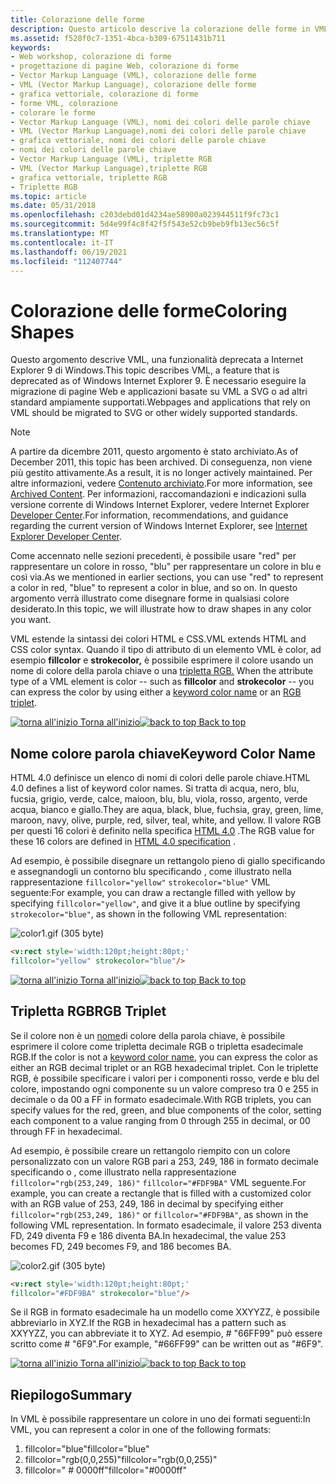 ```yaml
---
title: Colorazione delle forme
description: Questo articolo descrive la colorazione delle forme in VML, una funzionalità deprecata a Internet Explorer 9 di Windows.
ms.assetid: f528f0c7-1351-4bca-b309-67511431b711
keywords:
- Web workshop, colorazione di forme
- progettazione di pagine Web, colorazione di forme
- Vector Markup Language (VML), colorazione delle forme
- VML (Vector Markup Language), colorazione delle forme
- grafica vettoriale, colorazione di forme
- forme VML, colorazione
- colorare le forme
- Vector Markup Language (VML), nomi dei colori delle parole chiave
- VML (Vector Markup Language),nomi dei colori delle parole chiave
- grafica vettoriale, nomi dei colori delle parole chiave
- nomi dei colori delle parole chiave
- Vector Markup Language (VML), triplette RGB
- VML (Vector Markup Language),triplette RGB
- grafica vettoriale, triplette RGB
- Triplette RGB
ms.topic: article
ms.date: 05/31/2018
ms.openlocfilehash: c203debd01d4234ae58900a023944511f9fc73c1
ms.sourcegitcommit: 5d4e99f4c8f42f5f543e52cb9beb9fb13ec56c5f
ms.translationtype: MT
ms.contentlocale: it-IT
ms.lasthandoff: 06/19/2021
ms.locfileid: "112407744"
---
```

# <a name="coloring-shapes"></a><span data-ttu-id="c66b8-118">Colorazione delle forme</span><span class="sxs-lookup"><span data-stu-id="c66b8-118">Coloring Shapes</span></span>

<span data-ttu-id="c66b8-119">Questo argomento descrive VML, una funzionalità deprecata a Internet Explorer 9 di Windows.</span><span class="sxs-lookup"><span data-stu-id="c66b8-119">This topic describes VML, a feature that is deprecated as of Windows Internet Explorer 9.</span></span> <span data-ttu-id="c66b8-120">È necessario eseguire la migrazione di pagine Web e applicazioni basate su VML a SVG o ad altri standard ampiamente supportati.</span><span class="sxs-lookup"><span data-stu-id="c66b8-120">Webpages and applications that rely on VML should be migrated to SVG or other widely supported standards.</span></span>

> [!Note]  
> <span data-ttu-id="c66b8-121">A partire da dicembre 2011, questo argomento è stato archiviato.</span><span class="sxs-lookup"><span data-stu-id="c66b8-121">As of December 2011, this topic has been archived.</span></span> <span data-ttu-id="c66b8-122">Di conseguenza, non viene più gestito attivamente.</span><span class="sxs-lookup"><span data-stu-id="c66b8-122">As a result, it is no longer actively maintained.</span></span> <span data-ttu-id="c66b8-123">Per altre informazioni, vedere [Contenuto archiviato](/previous-versions/windows/internet-explorer/ie-developer/).</span><span class="sxs-lookup"><span data-stu-id="c66b8-123">For more information, see [Archived Content](/previous-versions/windows/internet-explorer/ie-developer/).</span></span> <span data-ttu-id="c66b8-124">Per informazioni, raccomandazioni e indicazioni sulla versione corrente di Windows Internet Explorer, vedere Internet Explorer [Developer Center](https://msdn.microsoft.com/ie/).</span><span class="sxs-lookup"><span data-stu-id="c66b8-124">For information, recommendations, and guidance regarding the current version of Windows Internet Explorer, see [Internet Explorer Developer Center](https://msdn.microsoft.com/ie/).</span></span>

 

<span data-ttu-id="c66b8-125">Come accennato nelle sezioni precedenti, è possibile usare "red" per rappresentare un colore in rosso, "blu" per rappresentare un colore in blu e così via.</span><span class="sxs-lookup"><span data-stu-id="c66b8-125">As we mentioned in earlier sections, you can use "red" to represent a color in red, "blue" to represent a color in blue, and so on.</span></span> <span data-ttu-id="c66b8-126">In questo argomento verrà illustrato come disegnare forme in qualsiasi colore desiderato.</span><span class="sxs-lookup"><span data-stu-id="c66b8-126">In this topic, we will illustrate how to draw shapes in any color you want.</span></span>

<span data-ttu-id="c66b8-127">VML estende la sintassi dei colori HTML e CSS.</span><span class="sxs-lookup"><span data-stu-id="c66b8-127">VML extends HTML and CSS color syntax.</span></span> <span data-ttu-id="c66b8-128">Quando il tipo di attributo di un elemento VML è color, ad esempio **fillcolor** e **strokecolor,** è possibile esprimere il colore usando un nome di colore della parola chiave o una [tripletta RGB.](#rgb-triplet) [](#keyword-color-name)</span><span class="sxs-lookup"><span data-stu-id="c66b8-128">When the attribute type of a VML element is color -- such as **fillcolor** and **strokecolor** -- you can express the color by using either a [keyword color name](#keyword-color-name) or an [RGB triplet](#rgb-triplet).</span></span>

<span data-ttu-id="c66b8-129">[![torna all'inizio ](images/top.gif) Torna all'inizio](#top)</span><span class="sxs-lookup"><span data-stu-id="c66b8-129">[![back to top](images/top.gif) Back to top](#top)</span></span>

## <a name="keyword-color-name"></a><span data-ttu-id="c66b8-130">Nome colore parola chiave</span><span class="sxs-lookup"><span data-stu-id="c66b8-130">Keyword Color Name</span></span>

<span data-ttu-id="c66b8-131">HTML 4.0 definisce un elenco di nomi di colori delle parole chiave.</span><span class="sxs-lookup"><span data-stu-id="c66b8-131">HTML 4.0 defines a list of keyword color names.</span></span> <span data-ttu-id="c66b8-132">Si tratta di acqua, nero, blu, fucsia, grigio, verde, calce, maioon, blu, blu, viola, rosso, argento, verde acqua, bianco e giallo.</span><span class="sxs-lookup"><span data-stu-id="c66b8-132">They are aqua, black, blue, fuchsia, gray, green, lime, maroon, navy, olive, purple, red, silver, teal, white, and yellow.</span></span> <span data-ttu-id="c66b8-133">Il valore RGB per questi 16 colori è definito nella specifica [HTML 4.0](https://www.w3.org/TR/REC-html40/types.mdl#h-6-5) .</span><span class="sxs-lookup"><span data-stu-id="c66b8-133">The RGB value for these 16 colors are defined in [HTML 4.0 specification](https://www.w3.org/TR/REC-html40/types.mdl#h-6-5) .</span></span>

<span data-ttu-id="c66b8-134">Ad esempio, è possibile disegnare un rettangolo pieno di giallo specificando e assegnandogli un contorno blu specificando , come illustrato nella rappresentazione `fillcolor="yellow"` `strokecolor="blue"` VML seguente:</span><span class="sxs-lookup"><span data-stu-id="c66b8-134">For example, you can draw a rectangle filled with yellow by specifying `fillcolor="yellow"`, and give it a blue outline by specifying `strokecolor="blue"`, as shown in the following VML representation:</span></span>

![color1.gif (305 byte)](images/color1.gif)


```HTML
<v:rect style='width:120pt;height:80pt;'
fillcolor="yellow" strokecolor="blue"/>
```





<span data-ttu-id="c66b8-136">[![torna all'inizio ](images/top.gif) Torna all'inizio](#top)</span><span class="sxs-lookup"><span data-stu-id="c66b8-136">[![back to top](images/top.gif) Back to top](#top)</span></span>

## <a name="rgb-triplet"></a><span data-ttu-id="c66b8-137">Tripletta RGB</span><span class="sxs-lookup"><span data-stu-id="c66b8-137">RGB Triplet</span></span>

<span data-ttu-id="c66b8-138">Se il colore non è un [nome](#keyword-color-name)di colore della parola chiave, è possibile esprimere il colore come tripletta decimale RGB o tripletta esadecimale RGB.</span><span class="sxs-lookup"><span data-stu-id="c66b8-138">If the color is not a [keyword color name](#keyword-color-name), you can express the color as either an RGB decimal triplet or an RGB hexadecimal triplet.</span></span> <span data-ttu-id="c66b8-139">Con le triplette RGB, è possibile specificare i valori per i componenti rosso, verde e blu del colore, impostando ogni componente su un valore compreso tra 0 e 255 in decimale o da 00 a FF in formato esadecimale.</span><span class="sxs-lookup"><span data-stu-id="c66b8-139">With RGB triplets, you can specify values for the red, green, and blue components of the color, setting each component to a value ranging from 0 through 255 in decimal, or 00 through FF in hexadecimal.</span></span>

<span data-ttu-id="c66b8-140">Ad esempio, è possibile creare un rettangolo riempito con un colore personalizzato con un valore RGB pari a 253, 249, 186 in formato decimale specificando o , come illustrato nella rappresentazione `fillcolor="rgb(253,249, 186)"` `fillcolor="#FDF9BA"` VML seguente.</span><span class="sxs-lookup"><span data-stu-id="c66b8-140">For example, you can create a rectangle that is filled with a customized color with an RGB value of 253, 249, 186 in decimal by specifying either `fillcolor="rgb(253,249, 186)"` or `fillcolor="#FDF9BA"`, as shown in the following VML representation.</span></span> <span data-ttu-id="c66b8-141">In formato esadecimale, il valore 253 diventa FD, 249 diventa F9 e 186 diventa BA.</span><span class="sxs-lookup"><span data-stu-id="c66b8-141">In hexadecimal, the value 253 becomes FD, 249 becomes F9, and 186 becomes BA.</span></span>

![color2.gif (305 byte)](images/color2.gif)


```HTML
<v:rect style='width:120pt;height:80pt;'
fillcolor="#FDF9BA" strokecolor="blue"/>
```





<span data-ttu-id="c66b8-143">Se il RGB in formato esadecimale ha un modello come XXYYZZ, è possibile abbreviarlo in XYZ.</span><span class="sxs-lookup"><span data-stu-id="c66b8-143">If the RGB in hexadecimal has a pattern such as XXYYZZ, you can abbreviate it to XYZ.</span></span> <span data-ttu-id="c66b8-144">Ad esempio, \# "66FF99" può essere scritto come \# "6F9".</span><span class="sxs-lookup"><span data-stu-id="c66b8-144">For example, "\#66FF99" can be written out as "\#6F9".</span></span>

<span data-ttu-id="c66b8-145">[![torna all'inizio ](images/top.gif) Torna all'inizio](#top)</span><span class="sxs-lookup"><span data-stu-id="c66b8-145">[![back to top](images/top.gif) Back to top](#top)</span></span>

## <a name="summary"></a><span data-ttu-id="c66b8-146">Riepilogo</span><span class="sxs-lookup"><span data-stu-id="c66b8-146">Summary</span></span>

<span data-ttu-id="c66b8-147">In VML è possibile rappresentare un colore in uno dei formati seguenti:</span><span class="sxs-lookup"><span data-stu-id="c66b8-147">In VML, you can represent a color in one of the following formats:</span></span>

1.  <span data-ttu-id="c66b8-148">fillcolor="blue"</span><span class="sxs-lookup"><span data-stu-id="c66b8-148">fillcolor="blue"</span></span>
2.  <span data-ttu-id="c66b8-149">fillcolor="rgb(0,0,255)"</span><span class="sxs-lookup"><span data-stu-id="c66b8-149">fillcolor="rgb(0,0,255)"</span></span>
3.  <span data-ttu-id="c66b8-150">fillcolor=" \# 0000ff"</span><span class="sxs-lookup"><span data-stu-id="c66b8-150">fillcolor="\#0000ff"</span></span>

 

 